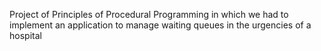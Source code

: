 Project of Principles of Procedural Programming in which we had to implement an application to manage waiting queues in the urgencies of a hospital
